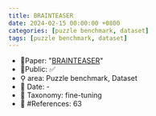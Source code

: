 ```yaml
---
title: BRAINTEASER
date: 2024-02-15 00:00:00 +0800
categories: [puzzle benchmark, dataset]
tags: [puzzle benchmark, dataset]
---
```


- 📙Paper: "[BRAINTEASER](https://www.researchgate.net/publication/374846461_BRAINTEASER_Lateral_Thinking_Puzzles_for_Large_Language_Models)"
- 🔑Public: ✅
- ⚲ area: Puzzle benchmark, Dataset
- 📅 Date: -
- 🔎 Taxonomy: fine-tuning
- 📝 #References: 63
